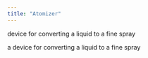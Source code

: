```yaml
---
title: "Atomizer"
---
```

device for converting a liquid to a fine spray

a device for converting a liquid to a fine spray

